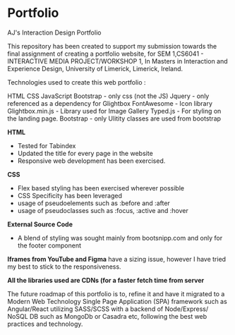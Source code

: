 # Portfolio


AJ's Interaction Design Portfolio

This repository has been created to support my submission towards the final assignment of creating a portfolio website, for SEM 1,CS6041 - INTERACTIVE MEDIA PROJECT/WORKSHOP 1, In Masters in Interaction and Experience Design, University of Limerick, Limerick, Ireland. 

Technologies used to create this web portfolio :

HTML
CSS
JavaScript
Bootstrap - only css (not the JS)
Jquery - only referenced as a dependency for Glightbox
FontAwesome - Icon library
Glightbox.min.js - Library used for Image Gallery
Typed.js - For styling on the landing page.
Bootstrap - only Ulitity classes are used from bootstrap 

**HTML**
 - Tested for Tabindex 
 - Updated the title for every page in the website 
 - Responsive web development has been exercised. 
 
**CSS** 
 - Flex based styling has been exercised wherever possible
 - CSS Specificity has been leveraged
 - usage of pseudoelements such as :before and :after
 - usage of pseudoclasses such as :focus, :active and :hover
 
**External Source Code**
- A blend of styling was sought mainly from bootsnipp.com and only for the footer component

**Iframes from YouTube and Figma** have a sizing issue, however I have tried my best to stick to the responsiveness.

**All the libraries used are CDNs (for a faster fetch time from server**

The future roadmap of this portfolio is to, refine it and have it migrated to a Modern Web Technology Single Page Application (SPA) framework such as Angular/React utilizing SASS/SCSS with a backend of Node/Express/ NoSQL DB such as MongoDb or Casadra etc, following the best web practices and technology.
